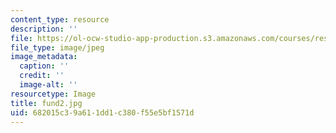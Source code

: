 ```yaml
---
content_type: resource
description: ''
file: https://ol-ocw-studio-app-production.s3.amazonaws.com/courses/res-6-005-understanding-lasers-and-fiberoptics-spring-2008/682015c39a611dd1c380f55e5bf1571d_fund2.jpg
file_type: image/jpeg
image_metadata:
  caption: ''
  credit: ''
  image-alt: ''
resourcetype: Image
title: fund2.jpg
uid: 682015c3-9a61-1dd1-c380-f55e5bf1571d
---
```

